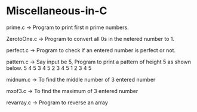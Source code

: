 # Miscellaneous-in-C

prime.c -> Program to print first n prime numbers.

ZerotoOne.c -> Program to convert all 0s in the netered number to 1.

perfect.c -> Program to check if an entered number is perfect or not.

pattern.c -> Say input be 5, Program to print a pattern of height 5 as shown below.
5
4 5
3 4 5
2 3 4 5
1 2 3 4 5

midnum.c -> To find the middle number of 3 entered number

mxof3.c -> To find the maximum of 3 entered number

revarray.c -> Program to reverse an array
